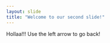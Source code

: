 ```yaml
---
layout: slide
title: "Welcome to our second slide!"
---
```

Hollaa!!!
Use the left arrow to go back!
